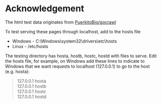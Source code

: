 # Acknowledgement
The html test data originates from [PuerkitoBio/gocrawl](https://github.com/PuerkitoBio/gocrawl)

To test serving these pages through localhost, add to the hosts file
* Windows - C:\Windows\system32\drivers\etc\hosts
* Linux - /etc/hosts

The testing directory has hosta, hostb, hostc, hostd with files to serve.
Edit the hosts file, for example, on Windows add these lines to indicate to Windows
that we want requests to localhost (127.0.0.1) to go to the host (e.g. hosta):

>127.0.0.1	hosta  
>127.0.0.1	hostb  
>127.0.0.1	hostc  
>127.0.0.1	hostd  
